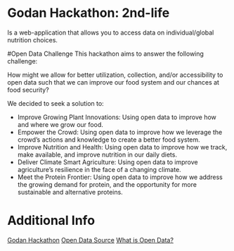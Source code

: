 # Godan Hackathon: 2nd-life
Is a web-application that allows you to access data on individual/global nutrition choices.

#Open Data Challenge
This hackathon aims to answer the following challenge:

How might we allow for better utilization, collection, and/or accessibility to open data such that we can improve our food system and our chances at food security?

We decided to seek a solution to:

- Improve Growing Plant Innovations: Using open data to improve how and where we grow our food.
- Empower the Crowd: Using open data to improve how we leverage the crowd’s actions and knowledge to create a better food system.
- Improve Nutrition and Health: Using open data to improve how we track, make available, and improve nutrition in our daily diets.
- Deliver Climate Smart Agriculture: Using open data to improve agriculture’s resilience in the face of a changing climate.
- Meet the Protein Frontier: Using open data to improve how we address the growing demand for protein, and the opportunity for more sustainable and alternative proteins.

# Additional Info
[Godan Hackathon](http://www.godan.info/pages/odc/open-data-hackathon)
[Open Data Source](http://www.godan.info/pages/odc/open-data)
[What is Open Data?](https://data.blog.gov.uk/2013/11/04/a-simple-intro-to-open-data/)
